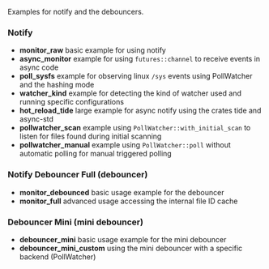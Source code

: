 Examples for notify and the debouncers.

### Notify

- **monitor_raw** basic example for using notify
- **async_monitor** example for using `futures::channel` to receive events in async code
- **poll_sysfs** example for observing linux `/sys` events using PollWatcher and the hashing mode
- **watcher_kind** example for detecting the kind of watcher used and running specific configurations
- **hot_reload_tide** large example for async notify using the crates tide and async-std
- **pollwatcher_scan** example using `PollWatcher::with_initial_scan` to listen for files found during initial scanning
- **pollwatcher_manual** example using `PollWatcher::poll` without automatic polling for manual triggered polling

### Notify Debouncer Full (debouncer)

- **monitor_debounced** basic usage example for the debouncer
- **monitor_full** advanced usage accessing the internal file ID cache

### Debouncer Mini (mini debouncer)

- **debouncer_mini** basic usage example for the mini debouncer
- **debouncer_mini_custom** using the mini debouncer with a specific backend (PollWatcher)
